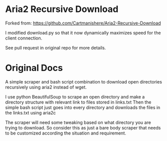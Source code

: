 # Aria2 Recursive Download

Forked from: https://github.com/Cartmanishere/Aria2-Recursive-Download

I modified download.py so that it now dynamically maximizes speed for the client connection.

See pull request in original repo for more details.



# Original Docs

A simple scraper and bash script combination to download open directories recursively using aria2 instead of wget.

I use python BeautifulSoup to scrape an open directory and make a directory structure with relevant link to files stored in links.txt
Then the simple bash script just goes into every directory and downloads the files in the links.txt using aria2c

The scraper will need some tweaking based on what directory you are trying to download.
So consider this as just a bare body scraper that needs to be customized according the situation and requirement.
